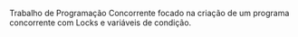 Trabalho de Programação Concorrente focado na criação de um programa concorrente com Locks e variáveis de condição.
